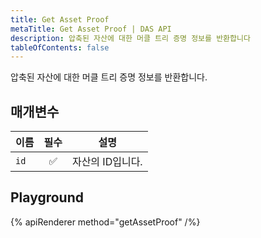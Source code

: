 ```yaml
---
title: Get Asset Proof
metaTitle: Get Asset Proof | DAS API
description: 압축된 자산에 대한 머클 트리 증명 정보를 반환합니다
tableOfContents: false
---
```


압축된 자산에 대한 머클 트리 증명 정보를 반환합니다.

## 매개변수

| 이름            | 필수 | 설명                                |
| --------------- | :------: | ------------------------------------------ |
| `id`            |    ✅    | 자산의 ID입니다.                       |

## Playground

{% apiRenderer method="getAssetProof" /%}
